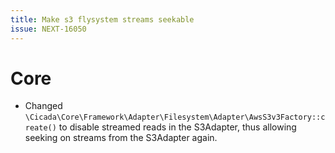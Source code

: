 ```yaml
---
title: Make s3 flysystem streams seekable
issue: NEXT-16050
---
```

# Core
* Changed `\Cicada\Core\Framework\Adapter\Filesystem\Adapter\AwsS3v3Factory::create()` to disable streamed reads in the S3Adapter, thus allowing seeking on streams from the S3Adapter again.
